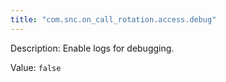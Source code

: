 ```yaml
---
title: "com.snc.on_call_rotation.access.debug"
---
```


Description: Enable logs for debugging.

Value: `false`